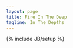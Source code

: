 ```yaml
---
layout: page
title: Fire In The Deep
tagline: In The Depths
---
```

{% include JB/setup %}

<div align=center>
<iframe allowtransparency="true" frameborder="0" scrolling="no" width="600" height=$
<!-- Gadget Google - Diaporama Picasa Albums Web - http://www.liens-du-vin.ch/picas$
</div>